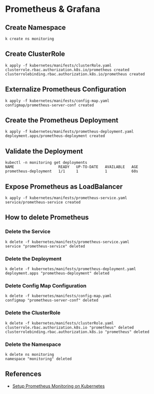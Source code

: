 # Prometheus & Grafana

## Create Namespace

```shell
k create ns monitoring
```

## Create ClusterRole

```shell
k apply -f kubernetes/manifests/clusterRole.yaml
clusterrole.rbac.authorization.k8s.io/prometheus created
clusterrolebinding.rbac.authorization.k8s.io/prometheus created
```

## Externalize Prometheus Configuration

```shell
k apply -f kubernetes/manifests/config-map.yaml
configmap/prometheus-server-conf created
```

## Create the Prometheus Deployment

```shell
k apply -f kubernetes/manifests/prometheus-deployment.yaml
deployment.apps/prometheus-deployment created
```

## Validate the Deployment

```shell
kubectl -n monitoring get deployments
NAME                    READY   UP-TO-DATE   AVAILABLE   AGE
prometheus-deployment   1/1     1            1           60s
```

## Expose Prometheus as LoadBalancer

```shell
k apply -f kubernetes/manifests/prometheus-service.yaml
service/prometheus-service created
```

## How to delete Prometheus

### Delete the Service

```shell
k delete -f kubernetes/manifests/prometheus-service.yaml
service "prometheus-service" deleted
```

### Delete the Deployment

```shell
k delete -f kubernetes/manifests/prometheus-deployment.yaml
deployment.apps "prometheus-deployment" deleted
```

### Delete Config Map Configuration

```shell
k delete -f kubernetes/manifests/config-map.yaml
configmap "prometheus-server-conf" deleted
```

### Delete the ClusterRole

```shell
k delete -f kubernetes/manifests/clusterRole.yaml
clusterrole.rbac.authorization.k8s.io "prometheus" deleted
clusterrolebinding.rbac.authorization.k8s.io "prometheus" deleted
```

### Delete the Namespace

```shell
k delete ns monitoring
namespace "monitoring" deleted
```

## References

- [Setup Prometheus Monitoring on Kubernetes](https://devopscube.com/setup-prometheus-monitoring-on-kubernetes/)